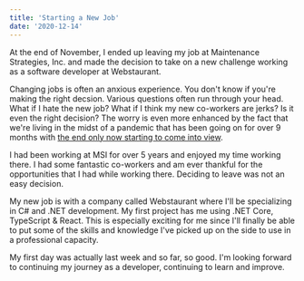 ```yaml
---
title: 'Starting a New Job'
date: '2020-12-14'
---
```


At the end of November, I ended up leaving my job at Maintenance Strategies, Inc. and made the decision to take on a new challenge working as a software developer at Webstaurant.

Changing jobs is often an anxious experience. You don't know if you're making the right decsion. Various questions often run through your head. What if I hate the new job? What if I think my new co-workers are jerks? Is it even the right decision? The worry is even more enhanced by the fact that we're living in the midst of a pandemic that has been going on for over 9 months with [the end only now starting to come into view](https://www.nytimes.com/live/2020/12/14/world/covid-19-coronavirus#america-begins-its-most-ambitious-vaccination-campaign).

I had been working at MSI for over 5 years and enjoyed my time working there. I had some fantastic co-workers and am ever thankful for the opportunities that I had while working there. Deciding to leave was not an easy decision.

My new job is with a company called Webstaurant where I'll be specializing in C# and .NET development. My first project has me using .NET Core, TypeScript & React. This is especially exciting for me since I'll finally be able to put some of the skills and knowledge I've picked up on the side to use in a professional capacity.

My first day was actually last week and so far, so good. I'm looking forward to continuing my journey as a developer, continuing to learn and improve.
